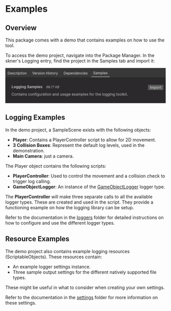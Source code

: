# Examples

## Overview

This package comes with a demo that contains examples on how to use the tool.

To access the demo project, navigate into the Package Manager. In the skner's Logging entry, find the project in the Samples tab and import it:

![Importing the demo sample](images/demo-import.png)

## Logging Examples

In the demo project, a SampleScene exists with the following objects:

* **Player**: Contains a PlayerController script to allow for 2D movement.
* **3 Collision Boxes**: Represent the default log levels, used in the demonstration.
* **Main Camera**: just a camera.

The Player object contains the following scripts:

* **PlayerController**: Used to control the movement and a collision check to trigger log calling.
* **GameObjectLogger**: An instance of the [GameObjectLogger](Loggers/game-object-logger.md) logger type.

The **PlayerController** will make three separate calls to all the available logger types. These are created and used in the script. They provide a functioning example on how the logging library can be setup.

Refer to the documentation in the [loggers](Loggers/) folder for detailed instructions on how to configure and use the different logger types.

## Resource Examples

The demo project also contains example logging resources (ScriptableObjects). These resources contain:

* An example logger settings instance.
* Three sample output settings for the different natively supported file types.

These might be useful in what to consider when creating your own settings.

Refer to the documentation in the [settings](Settings/) folder for more information on these settings.
